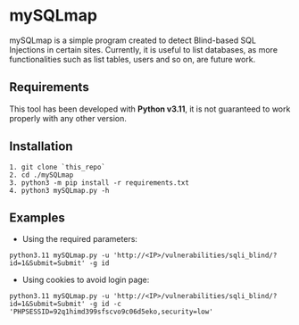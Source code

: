 # mySQLmap
mySQLmap is a simple program created to detect Blind-based SQL Injections in certain sites. Currently, it is useful to list databases, as more functionalities such as list tables, users and so on, are future work.

## Requirements
This tool has been developed with **Python v3.11**, it is not guaranteed to work properly with any other version.

## Installation
```
1. git clone `this_repo`
2. cd ./mySQLmap
3. python3 -m pip install -r requirements.txt
4. python3 mySQLmap.py -h
```

## Examples
- Using the required parameters:
```
python3.11 mySQLmap.py -u 'http://<IP>/vulnerabilities/sqli_blind/?id=1&Submit=Submit' -g id
```
- Using cookies to avoid login page:
```
python3.11 mySQLmap.py -u 'http://<IP>/vulnerabilities/sqli_blind/?id=1&Submit=Submit' -g id -c 'PHPSESSID=92q1himd399sfscvo9c06d5eko,security=low'
```